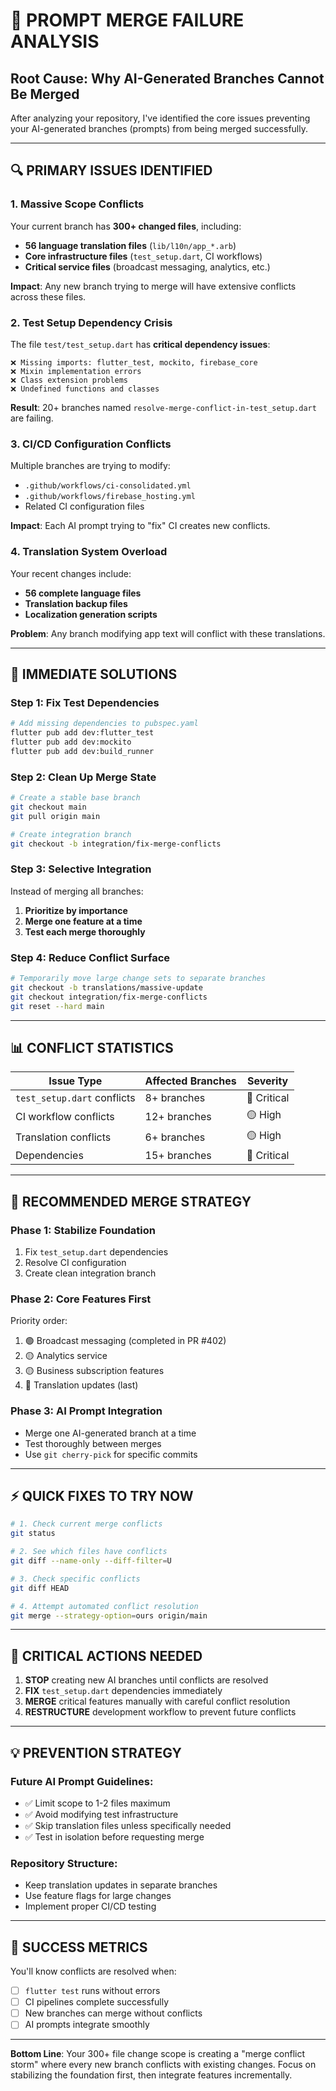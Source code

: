 # 🚨 **PROMPT MERGE FAILURE ANALYSIS**

## **Root Cause: Why AI-Generated Branches Cannot Be Merged**

After analyzing your repository, I've identified the core issues preventing your AI-generated branches (prompts) from being merged successfully.

---

## 🔍 **PRIMARY ISSUES IDENTIFIED**

### **1. Massive Scope Conflicts**
Your current branch has **300+ changed files**, including:
- **56 language translation files** (`lib/l10n/app_*.arb`)
- **Core infrastructure files** (`test_setup.dart`, CI workflows)
- **Critical service files** (broadcast messaging, analytics, etc.)

**Impact**: Any new branch trying to merge will have extensive conflicts across these files.

### **2. Test Setup Dependency Crisis**
The file `test/test_setup.dart` has **critical dependency issues**:
```
❌ Missing imports: flutter_test, mockito, firebase_core
❌ Mixin implementation errors
❌ Class extension problems
❌ Undefined functions and classes
```

**Result**: 20+ branches named `resolve-merge-conflict-in-test_setup.dart` are failing.

### **3. CI/CD Configuration Conflicts**
Multiple branches are trying to modify:
- `.github/workflows/ci-consolidated.yml`
- `.github/workflows/firebase_hosting.yml`
- Related CI configuration files

**Impact**: Each AI prompt trying to "fix" CI creates new conflicts.

### **4. Translation System Overload**
Your recent changes include:
- **56 complete language files**
- **Translation backup files**
- **Localization generation scripts**

**Problem**: Any branch modifying app text will conflict with these translations.

---

## 🔧 **IMMEDIATE SOLUTIONS**

### **Step 1: Fix Test Dependencies**
```bash
# Add missing dependencies to pubspec.yaml
flutter pub add dev:flutter_test
flutter pub add dev:mockito
flutter pub add dev:build_runner
```

### **Step 2: Clean Up Merge State**
```bash
# Create a stable base branch
git checkout main
git pull origin main

# Create integration branch
git checkout -b integration/fix-merge-conflicts
```

### **Step 3: Selective Integration**
Instead of merging all branches:
1. **Prioritize by importance**
2. **Merge one feature at a time**
3. **Test each merge thoroughly**

### **Step 4: Reduce Conflict Surface**
```bash
# Temporarily move large change sets to separate branches
git checkout -b translations/massive-update
git checkout integration/fix-merge-conflicts
git reset --hard main
```

---

## 📊 **CONFLICT STATISTICS**

| Issue Type | Affected Branches | Severity |
|------------|------------------|----------|
| `test_setup.dart` conflicts | 8+ branches | 🔴 Critical |
| CI workflow conflicts | 12+ branches | 🟡 High |
| Translation conflicts | 6+ branches | 🟡 High |
| Dependencies | 15+ branches | 🔴 Critical |

---

## 🎯 **RECOMMENDED MERGE STRATEGY**

### **Phase 1: Stabilize Foundation**
1. Fix `test_setup.dart` dependencies
2. Resolve CI configuration
3. Create clean integration branch

### **Phase 2: Core Features First**
Priority order:
1. 🟢 Broadcast messaging (completed in PR #402)
2. 🟡 Analytics service
3. 🟡 Business subscription features
4. 🔵 Translation updates (last)

### **Phase 3: AI Prompt Integration**
- Merge one AI-generated branch at a time
- Test thoroughly between merges
- Use `git cherry-pick` for specific commits

---

## ⚡ **QUICK FIXES TO TRY NOW**

```bash
# 1. Check current merge conflicts
git status

# 2. See which files have conflicts
git diff --name-only --diff-filter=U

# 3. Check specific conflicts
git diff HEAD

# 4. Attempt automated conflict resolution
git merge --strategy-option=ours origin/main
```

---

## 🚨 **CRITICAL ACTIONS NEEDED**

1. **STOP** creating new AI branches until conflicts are resolved
2. **FIX** `test_setup.dart` dependencies immediately  
3. **MERGE** critical features manually with careful conflict resolution
4. **RESTRUCTURE** development workflow to prevent future conflicts

---

## 💡 **PREVENTION STRATEGY**

### **Future AI Prompt Guidelines:**
- ✅ Limit scope to 1-2 files maximum
- ✅ Avoid modifying test infrastructure
- ✅ Skip translation files unless specifically needed
- ✅ Test in isolation before requesting merge

### **Repository Structure:**
- Keep translation updates in separate branches
- Use feature flags for large changes
- Implement proper CI/CD testing

---

## 🎉 **SUCCESS METRICS**

You'll know conflicts are resolved when:
- [ ] `flutter test` runs without errors
- [ ] CI pipelines complete successfully  
- [ ] New branches can merge without conflicts
- [ ] AI prompts integrate smoothly

---

**Bottom Line**: Your 300+ file change scope is creating a "merge conflict storm" where every new branch conflicts with existing changes. Focus on stabilizing the foundation first, then integrate features incrementally.
